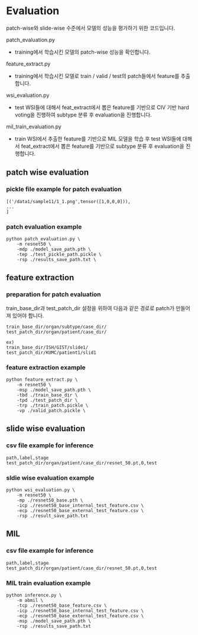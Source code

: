 # Evaluation 

patch-wise와 slide-wise 수준에서 모델의 성능을 평가하기 위한 코드입니다.

patch_evaluation.py
- training에서 학습시킨 모델의 patch-wise 성능을 확인합니다.

feature_extract.py
- training에서 학습시킨 모델로 train / valid / test의 patch들에서 feature를 추출합니다.

wsi_evaluation.py
- test WSI들에 대해서 feat_extract에서 뽑은 feature를 기반으로 CIV 기반 hard voting을 진행하여 subtype 분류 후 evaluation을 진행합니다.

mil_train_evaluation.py
- train WSI에서 추출한 feature를 기반으로 MIL 모델을 학습 후 test WSI들에 대해서 feat_extract에서 뽑은 feature를 기반으로 subtype 분류 후 evaluation을 진행합니다.



## patch wise evaluation

### pickle file example for patch evaluation
```
[('/data1/sample11/1_1.png',tensor([1,0,0,0])),
...
]
```

### patch evaluation example
```
python patch_evaluation.py \
    -m resnet50 \
    -mdp ./model_save_path.pth \
    -tep ./test_pickle_path.pickle \
    -rsp ./results_save_path.txt \
```


## feature extraction

### preparation for patch evaluation
train_base_dir과 test_patch_dir 설정을 위하여 다음과 같은 경로로 patch가 만들어져 있어야 합니다.
```
train_base_dir/organ/subtype/case_dir/
test_patch_dir/organ/patient/case_dir/

ex) 
train_base_dir/ISH/GIST/slide1/
test_patch_dir/KUMC/patient1/slid1

```

### feature extraction example
```
python feature_extract.py \
    -m resnet50 \
    -msp ./model_save_path.pth \
    -tbd ./train_base_dir \
    -tpd ./test_patch_dir \
    -trp ./train_patch.pickle \
    -vp ./valid_patch.pickle \
```


## slide wise evaluation

### csv file example for inference
```
path,label,stage
test_patch_dir/organ/patient/case_dir/resnet_50.pt,0,test
```

### sldie wise evaluation example
```
python wsi_evaluation.py \
    -m resnet50 \
    -mp ./resnet50_base.pth \
    -icp ./resnet50_base_internal_test_feature.csv \
    -ecp ./resnet50_base_external_test_feature.csv \
    -rsp ./result_save_path.txt
```


## MIL

### csv file example for inference
```
path,label,stage
test_patch_dir/organ/patient/case_dir/resnet_50.pt,0,test
```

### MIL train evaluation example
```
python inference.py \
    -m abmil \
    -tcp ./resnet50_base_feature.csv \
    -icp ./resnet50_base_internal_test_feature.csv \
    -ecp ./resnet50_base_external_test_feature.csv \
    -msp ./model_save_path.pth \
    -rsp ./results_save_path.txt 
```